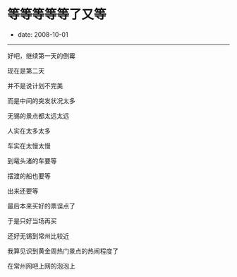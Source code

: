 # 等等等等等了又等

- date: 2008-10-01

--------------------------


好吧，继续第一天的倒霉

现在是第二天



并不是说计划不完美

而是中间的突发状况太多



无锡的景点都太远太远

人实在太多太多

车实在太慢太慢



到鼋头渚的车要等

摆渡的船也要等

出来还要等



最后本来买好的票误点了

于是只好当场再买

还好无锡到常州比较近



我算见识到黄金周热门景点的热闹程度了





在常州网吧上网的泡泡上
